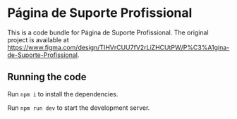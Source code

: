 
  # Página de Suporte Profissional

  This is a code bundle for Página de Suporte Profissional. The original project is available at https://www.figma.com/design/TIHVrCUU7fV2rLiZHCUtPW/P%C3%A1gina-de-Suporte-Profissional.

  ## Running the code

  Run `npm i` to install the dependencies.

  Run `npm run dev` to start the development server.
  